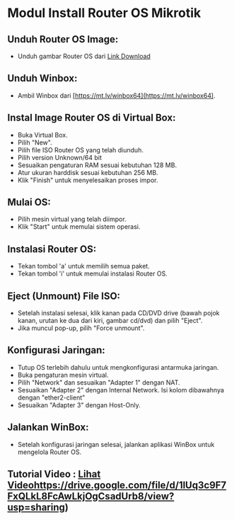 # **Modul Install Router OS Mikrotik**

## **Unduh Router OS Image:**

- Unduh gambar Router OS dari [Link Download](https://dl18.nesabamedia.net/windows/routeros/RouterOS.6.33.NesabaMedia.iso)

## **Unduh Winbox:**

- Ambil Winbox dari [https://mt.lv/winbox64](https://mt.lv/winbox64).

## **Instal Image Router OS di Virtual Box:**

- Buka Virtual Box.
- Pilih "New".
- Pilih file ISO Router OS yang telah diunduh.
- Pilih version Unknown/64 bit
- Sesuaikan pengaturan RAM sesuai kebutuhan 128 MB.
- Atur ukuran harddisk sesuai kebutuhan 256 MB.
- Klik "Finish" untuk menyelesaikan proses impor.

## **Mulai OS:**

- Pilih mesin virtual yang telah diimpor.
- Klik "Start" untuk memulai sistem operasi.

## **Instalasi Router OS:**

- Tekan tombol 'a' untuk memilih semua paket.
- Tekan tombol 'i' untuk memulai instalasi Router OS.

## **Eject (Unmount) File ISO:**

- Setelah instalasi selesai, klik kanan pada CD/DVD drive (bawah pojok kanan, urutan ke dua dari kiri, gambar cd/dvd) dan pilih "Eject".
- Jika muncul pop-up, pilih "Force unmount".

## **Konfigurasi Jaringan:**

- Tutup OS terlebih dahulu untuk mengkonfigurasi antarmuka jaringan.
- Buka pengaturan mesin virtual.
- Pilih "Network" dan sesuaikan "Adapter 1" dengan NAT.
- Sesuaikan "Adapter 2" dengan Internal Network. Isi kolom dibawahnya dengan "ether2-client"
- Sesuaikan "Adapter 3" dengan Host-Only.

## **Jalankan WinBox:**

- Setelah konfigurasi jaringan selesai, jalankan aplikasi WinBox untuk mengelola Router OS.
  
## **Tutorial Video : [Lihat Video](https://drive.google.com/file/d/1lUq3c9F7FxQLkL8FcAwLkjOgCsadUrb8/view?usp=sharing)https://drive.google.com/file/d/1lUq3c9F7FxQLkL8FcAwLkjOgCsadUrb8/view?usp=sharing)**

